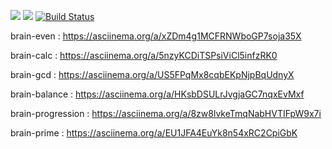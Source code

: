 <a href="https://codeclimate.com/github/ArtemNehoda/CLI-Brain-Games/maintainability"><img src="https://api.codeclimate.com/v1/badges/a31b52136f39601536ba/maintainability" /></a>
<a href="https://codeclimate.com/github/ArtemNehoda/CLI-Brain-Games/test_coverage"><img src="https://api.codeclimate.com/v1/badges/a31b52136f39601536ba/test_coverage" /></a>
[![Build Status](https://travis-ci.org/ArtemNehoda/CLI-Brain-Games.svg?branch=master)](https://travis-ci.org/ArtemNehoda/CLI-Brain-Games)

brain-even :           https://asciinema.org/a/xZDm4g1MCFRNWboGP7soja35X

brain-calc :            https://asciinema.org/a/5nzyKCDiTSPsiViCl5infzRK0

brain-gcd :             https://asciinema.org/a/US5FPqMx8cqbEKpNjpBqUdnyX

brain-balance :       https://asciinema.org/a/HKsbDSULrJvgjaGC7nqxEvMxf

brain-progression : https://asciinema.org/a/8zw8lvkeTmqNabHVTIFpW9x7i

brain-prime :          https://asciinema.org/a/EU1JFA4EuYk8n54xRC2CpiGbK
